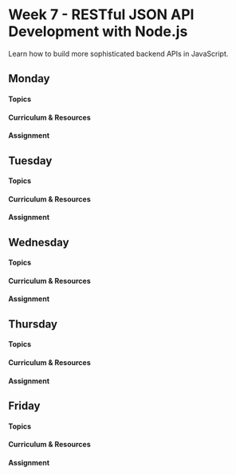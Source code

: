 # Week 7 - RESTful JSON API Development with Node.js

Learn how to build more sophisticated backend APIs in JavaScript.

## Monday

#### Topics

#### Curriculum & Resources

#### Assignment

## Tuesday

#### Topics

#### Curriculum & Resources

#### Assignment

## Wednesday

#### Topics

#### Curriculum & Resources

#### Assignment

## Thursday

#### Topics

#### Curriculum & Resources

#### Assignment

## Friday

#### Topics

#### Curriculum & Resources

#### Assignment
